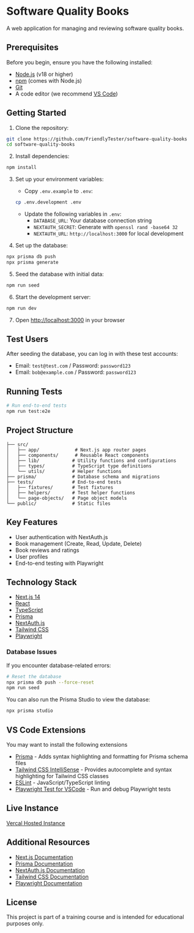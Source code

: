 # Software Quality Books

A web application for managing and reviewing software quality books.

## Prerequisites

Before you begin, ensure you have the following installed:
- [Node.js](https://nodejs.org/) (v18 or higher)
- [npm](https://www.npmjs.com/) (comes with Node.js)
- [Git](https://git-scm.com/)
- A code editor (we recommend [VS Code](https://code.visualstudio.com/))

## Getting Started

1. Clone the repository:

```bash
git clone https://github.com/FriendlyTester/software-quality-books
cd software-quality-books
```

2. Install dependencies:
```bash
npm install
```

3. Set up your environment variables:
   - Copy `.env.example` to `.env`:
   ```bash
   cp .env.development .env
   ```
   - Update the following variables in `.env`:
     - `DATABASE_URL`: Your database connection string
     - `NEXTAUTH_SECRET`: Generate with `openssl rand -base64 32`
     - `NEXTAUTH_URL`: `http://localhost:3000` for local development

4. Set up the database:
```bash
npx prisma db push
npx prisma generate
```

5. Seed the database with initial data:
```bash
npm run seed
```

6. Start the development server:
```bash
npm run dev
```

7. Open [http://localhost:3000](http://localhost:3000) in your browser

## Test Users

After seeding the database, you can log in with these test accounts:
- Email: `test@test.com` / Password: `password123`
- Email: `bob@example.com` / Password: `password123`

## Running Tests

```bash
# Run end-to-end tests
npm run test:e2e
```

## Project Structure

```
├── src/
│   ├── app/             # Next.js app router pages
│   ├── components/      # Reusable React components
│   ├── lib/            # Utility functions and configurations
│   ├── types/          # TypeScript type definitions
│   └── utils/          # Helper functions
├── prisma/             # Database schema and migrations
├── tests/              # End-to-end tests
│   ├── fixtures/       # Test fixtures
│   ├── helpers/        # Test helper functions
│   └── page-objects/   # Page object models
└── public/             # Static files
```

## Key Features

- User authentication with NextAuth.js
- Book management (Create, Read, Update, Delete)
- Book reviews and ratings
- User profiles
- End-to-end testing with Playwright

## Technology Stack

- [Next.js 14](https://nextjs.org/)
- [React](https://reactjs.org/)
- [TypeScript](https://www.typescriptlang.org/)
- [Prisma](https://www.prisma.io/)
- [NextAuth.js](https://next-auth.js.org/)
- [Tailwind CSS](https://tailwindcss.com/)
- [Playwright](https://playwright.dev/)

### Database Issues
If you encounter database-related errors:
```bash
# Reset the database
npx prisma db push --force-reset
npm run seed
```

You can also run the Prisma Studio to view the database:
```bash
npx prisma studio
```

## VS Code Extensions
You may want to install the following extensions
- [Prisma](https://marketplace.visualstudio.com/items?itemName=Prisma.prisma) - Adds syntax highlighting and formatting for Prisma schema files
- [Tailwind CSS IntelliSense](https://marketplace.visualstudio.com/items?itemName=bradlc.vscode-tailwindcss) - Provides autocomplete and syntax highlighting for Tailwind CSS classes
- [ESLint](https://marketplace.visualstudio.com/items?itemName=dbaeumer.vscode-eslint) - JavaScript/TypeScript linting
- [Playwright Test for VSCode](https://marketplace.visualstudio.com/items?itemName=ms-playwright.playwright) - Run and debug Playwright tests


## Live Instance
[Vercal Hosted Instance](https://software-quality-books-ivgsysti4-richard-bradshaws-projects.vercel.app/)

## Additional Resources

- [Next.js Documentation](https://nextjs.org/docs)
- [Prisma Documentation](https://www.prisma.io/docs)
- [NextAuth.js Documentation](https://next-auth.js.org)
- [Tailwind CSS Documentation](https://tailwindcss.com/docs)
- [Playwright Documentation](https://playwright.dev/docs/intro)


## License

This project is part of a training course and is intended for educational purposes only.
